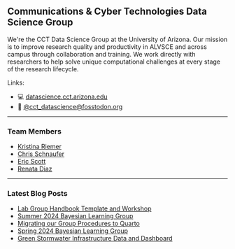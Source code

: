 ## Communications & Cyber Technologies Data Science Group

We're the CCT Data Science Group at the University of Arizona. Our mission is to improve research quality and productivity in ALVSCE and across campus through collaboration and training. We work directly with researchers to help solve unique computational challenges at every stage of the research lifecycle.

Links:

- 💻 [datascience.cct.arizona.edu](https://datascience.cct.arizona.edu/)
- 🐘 [@cct_datascience@fosstodon.org](https://fosstodon.org/@cct_datascience)

----------------------------------------

### Team Members

- [Kristina Riemer](https://github.com/KristinaRiemer)
- [Chris Schnaufer](https://github.com/Chris-Schnaufer)
- [Eric Scott](https://github.com/Aariq)
- [Renata Diaz](https://github.com/diazrenata)

----------------------------------------

### Latest Blog Posts

<!-- BLOG-POST-LIST:START -->
- [Lab Group Handbook Template and Workshop](https://datascience.cct.arizona.edu/news/lab-group-handbook-template-and-workshop)
- [Summer 2024 Bayesian Learning Group](https://datascience.cct.arizona.edu/news/summer-2024-bayesian-learning-group)
- [Migrating our Group Procedures to Quarto](https://datascience.cct.arizona.edu/news/migrating-our-group-procedures-quarto)
- [Spring 2024 Bayesian Learning Group](https://datascience.cct.arizona.edu/news/spring-2024-bayesian-learning-group)
- [Green Stormwater Infrastructure Data and Dashboard](https://datascience.cct.arizona.edu/news/green-stormwater-infrastructure-data-and-dashboard)
<!-- BLOG-POST-LIST:END -->
